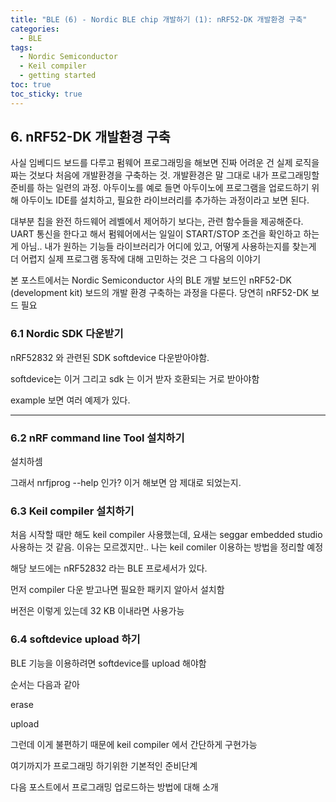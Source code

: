 ```yaml
---
title: "BLE (6) - Nordic BLE chip 개발하기 (1): nRF52-DK 개발환경 구축"
categories:
  - BLE
tags:
  - Nordic Semiconductor
  - Keil compiler
  - getting started
toc: true
toc_sticky: true
---
```


## 6. nRF52-DK 개발환경 구축

사실 임베디드 보드를 다루고 펌웨어 프로그래밍을 해보면 진짜 어려운 건 실제 로직을 짜는 것보다 처음에 개발환경을 구축하는 것. 개발환경은 말 그대로 내가 프로그래밍할 준비를 하는 일련의 과정.
아두이노를 예로 들면 아두이노에 프로그램을 업로드하기 위해 아두이노 IDE를 설치하고, 필요한 라이브러리를 추가하는 과정이라고 보면 된다.

대부분 칩을 완전 하드웨어 레벨에서 제어하기 보다는, 관련 함수들을 제공해준다. UART 통신을 한다고 해서 펌웨어에서는 일일이 START/STOP 조건을 확인하고 하는게 아님..
내가 원하는 기능들 라이브러리가 어디에 있고, 어떻게 사용하는지를 찾는게 더 어렵지
실제 프로그램 동작에 대해 고민하는 것은 그 다음의 이야기

본 포스트에서는 Nordic Semiconductor 사의 BLE 개발 보드인 nRF52-DK (development kit) 보드의 개발 환경 구축하는 과정을 다룬다. 당연히 nRF52-DK 보드 필요



### 6.1 Nordic SDK 다운받기

nRF52832 와 관련된 SDK softdevice 다운받아야함.

softdevice는 이거 그리고 sdk 는 이거 받자 호환되는 거로 받아야함

example 보면 여러 예제가 있다.

---

### 6.2 nRF command line Tool 설치하기

설치하셈

그래서 nrfjprog --help 인가?
이거 해보면 암 제대로 되었는지.

### 6.3 Keil compiler 설치하기

처음 시작할 때만 해도 keil compiler 사용했는데, 요새는 seggar embedded studio 사용하는 것 같음. 이유는 모르겠지만.. 나는 keil comiler 이용하는 방법을 정리할 예정

해당 보드에는 nRF52832 라는 BLE 프로세서가 있다.

먼저 compiler 다운 받고나면 필요한 패키지 알아서 설치함

버전은 이렇게 있는데 32 KB 이내라면 사용가능

### 6.4 softdevice upload 하기

BLE 기능을 이용하려면 softdevice를 upload 해야함

순서는 다음과 같아

erase

upload

그런데 이게 불편하기 때문에 keil compiler 에서 간단하게 구현가능


여기까지가 프로그래밍 하기위한 기본적인 준비단계

다음 포스트에서 프로그래밍 업로드하는 방법에 대해 소개 
